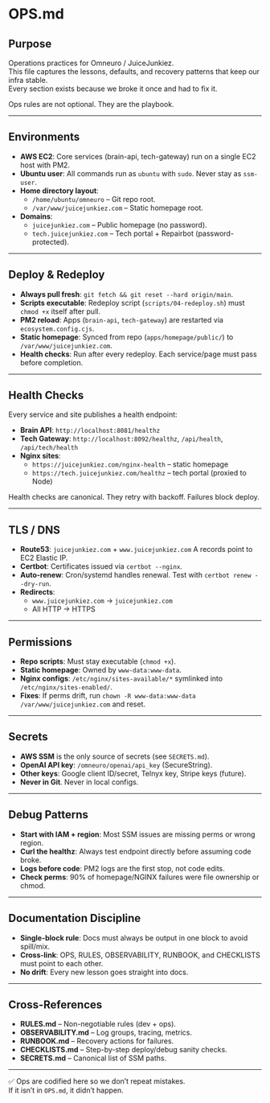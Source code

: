 # OPS.md

## Purpose
Operations practices for Omneuro / JuiceJunkiez.  
This file captures the lessons, defaults, and recovery patterns that keep our infra stable.  
Every section exists because we broke it once and had to fix it.  

Ops rules are not optional. They are the playbook.  

---

## Environments

- **AWS EC2**: Core services (brain-api, tech-gateway) run on a single EC2 host with PM2.  
- **Ubuntu user**: All commands run as `ubuntu` with `sudo`. Never stay as `ssm-user`.  
- **Home directory layout**:
  - `/home/ubuntu/omneuro` – Git repo root.
  - `/var/www/juicejunkiez.com` – Static homepage root.  
- **Domains**:
  - `juicejunkiez.com` – Public homepage (no password).  
  - `tech.juicejunkiez.com` – Tech portal + Repairbot (password-protected).  

---

## Deploy & Redeploy

- **Always pull fresh**: `git fetch && git reset --hard origin/main`.  
- **Scripts executable**: Redeploy script (`scripts/04-redeploy.sh`) must `chmod +x` itself after pull.  
- **PM2 reload**: Apps (`brain-api`, `tech-gateway`) are restarted via `ecosystem.config.cjs`.  
- **Static homepage**: Synced from repo (`apps/homepage/public/`) to `/var/www/juicejunkiez.com`.  
- **Health checks**: Run after every redeploy. Each service/page must pass before completion.  

---

## Health Checks

Every service and site publishes a health endpoint:

- **Brain API**: `http://localhost:8081/healthz`  
- **Tech Gateway**: `http://localhost:8092/healthz`, `/api/health`, `/api/tech/health`  
- **Nginx sites**:
  - `https://juicejunkiez.com/nginx-health` – static homepage
  - `https://tech.juicejunkiez.com/healthz` – tech portal (proxied to Node)  

Health checks are canonical. They retry with backoff. Failures block deploy.  

---

## TLS / DNS

- **Route53**: `juicejunkiez.com` + `www.juicejunkiez.com` A records point to EC2 Elastic IP.  
- **Certbot**: Certificates issued via `certbot --nginx`.  
- **Auto-renew**: Cron/systemd handles renewal. Test with `certbot renew --dry-run`.  
- **Redirects**:
  - `www.juicejunkiez.com` → `juicejunkiez.com`  
  - All HTTP → HTTPS  

---

## Permissions

- **Repo scripts**: Must stay executable (`chmod +x`).  
- **Static homepage**: Owned by `www-data:www-data`.  
- **Nginx configs**: `/etc/nginx/sites-available/*` symlinked into `/etc/nginx/sites-enabled/`.  
- **Fixes**: If perms drift, run `chown -R www-data:www-data /var/www/juicejunkiez.com` and reset.  

---

## Secrets

- **AWS SSM** is the only source of secrets (see `SECRETS.md`).  
- **OpenAI API key**: `/omneuro/openai/api_key` (SecureString).  
- **Other keys**: Google client ID/secret, Telnyx key, Stripe keys (future).  
- **Never in Git**. Never in local configs.  

---

## Debug Patterns

- **Start with IAM + region**: Most SSM issues are missing perms or wrong region.  
- **Curl the healthz**: Always test endpoint directly before assuming code broke.  
- **Logs before code**: PM2 logs are the first stop, not code edits.  
- **Check perms**: 90% of homepage/NGINX failures were file ownership or chmod.  

---

## Documentation Discipline

- **Single-block rule**: Docs must always be output in one block to avoid spill/mix.  
- **Cross-link**: OPS, RULES, OBSERVABILITY, RUNBOOK, and CHECKLISTS must point to each other.  
- **No drift**: Every new lesson goes straight into docs.  

---

## Cross-References

- **RULES.md** – Non-negotiable rules (dev + ops).  
- **OBSERVABILITY.md** – Log groups, tracing, metrics.  
- **RUNBOOK.md** – Recovery actions for failures.  
- **CHECKLISTS.md** – Step-by-step deploy/debug sanity checks.  
- **SECRETS.md** – Canonical list of SSM paths.  

---

✅ Ops are codified here so we don’t repeat mistakes.  
If it isn’t in `OPS.md`, it didn’t happen.  